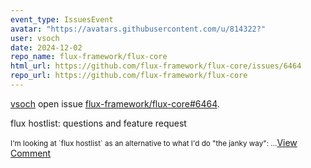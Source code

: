 ```yaml
---
event_type: IssuesEvent
avatar: "https://avatars.githubusercontent.com/u/814322?"
user: vsoch
date: 2024-12-02
repo_name: flux-framework/flux-core
html_url: https://github.com/flux-framework/flux-core/issues/6464
repo_url: https://github.com/flux-framework/flux-core
---
```


<a href='https://github.com/vsoch' target='_blank'>vsoch</a> open issue <a href='https://github.com/flux-framework/flux-core/issues/6464' target='_blank'>flux-framework/flux-core#6464</a>.

<p>flux hostlist: questions and feature request</p><small>I'm looking at `flux hostlist` as an alternative to what I'd do "the janky way":...</small><a href='https://github.com/flux-framework/flux-core/issues/6464' target='_blank'>View Comment</a>